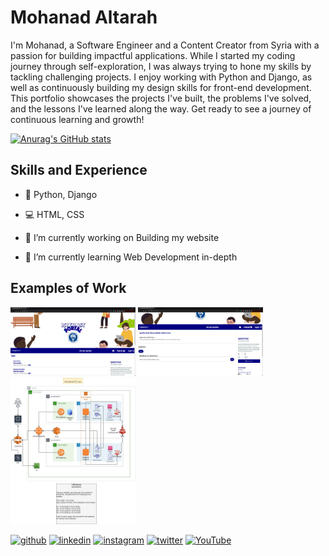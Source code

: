# Mohanad Altarah
I'm Mohanad, a Software Engineer and a Content Creator from Syria with a passion for building impactful applications. While I started my coding journey through self-exploration, I was always trying to hone my skills by tackling challenging projects. I enjoy working with Python and Django, as well as continuously building my design skills for front-end development. This portfolio showcases the projects I've built, the problems I've solved, and the lessons I've learned along the way. Get ready to see a journey of continuous learning and growth!

[![Anurag's GitHub stats](https://github-readme-stats.vercel.app/api?username=mohanadaltarah)](https://github.com/anuraghazra/github-readme-stats)


## Skills and Experience
- 🐍 Python, Django
- 💻 HTML, CSS

- 🔭 I’m currently working on Building my website 
- 🌱 I’m currently learning Web Development in-depth


## Examples of Work
<img src="https://github.com/mohanadaltarah/mohanadaltarah/blob/main/Discussion-Forum.png" width=200>
<img src="https://github.com/mohanadaltarah/mohanadaltarah/blob/main/qustion-post-page.png" width=200>
<img src="https://github.com/mohanadaltarah/mohanadaltarah/blob/main/AWS-second-project.jpg" width=200>



[<img src='https://cdn.jsdelivr.net/npm/simple-icons@3.0.1/icons/github.svg' alt='github' height='40'>](https://github.com/mohanadaltarah)  [<img src='https://cdn.jsdelivr.net/npm/simple-icons@3.0.1/icons/linkedin.svg' alt='linkedin' height='40'>](https://www.linkedin.com/in/mohanad-altarah/)  [<img src='https://cdn.jsdelivr.net/npm/simple-icons@3.0.1/icons/instagram.svg' alt='instagram' height='40'>](https://www.instagram.com/mohanadaltarah/)  [<img src='https://cdn.jsdelivr.net/npm/simple-icons@3.0.1/icons/twitter.svg' alt='twitter' height='40'>](https://twitter.com/Mohanad_tara)  [<img src='https://cdn.jsdelivr.net/npm/simple-icons@3.0.1/icons/youtube.svg' alt='YouTube' height='40'>](https://www.youtube.com/channel/Q4mj9-IRUQBoI44obwh9tA)  

